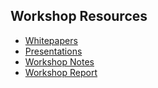 ## Workshop Resources

- [Whitepapers](WorkshopResources/WhitePapers/WhitePaperList.md)
- [Presentations](WorkshopResources/Presentations/PresentationList.md)
- [Workshop Notes](WorkshopResources/WorkshopNotes/WorkshopNotesList.md)
- [Workshop Report](WorkshopResources/WorkshopReport/Report.pdf)

